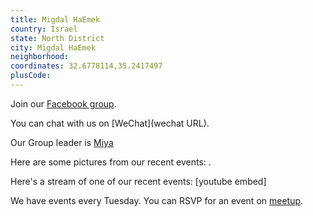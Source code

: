 ```yaml
---
title: Migdal HaEmek
country: Israel
state: North District
city: Migdal HaEmek
neighborhood: 
coordinates: 32.6778114,35.2417497
plusCode:
---
```

Join our [Facebook group](https://www.facebook.com/groups/free.code.camp.migdal.haemek/).

You can chat with us on [WeChat](wechat URL).

Our Group leader is [Miya](freecodecamp.org/miya)

Here are some pictures from our recent events:
![]().

Here's a stream of one of our recent events:
[youtube embed]

We have events every Tuesday. You can RSVP for an event on [meetup](meetupurl).
